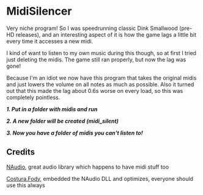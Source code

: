 # MidiSilencer
Very niche program! So I was speedrunning classic Dink Smallwood (pre-HD releases), and an interesting aspect of it is how the game lags a little bit every time it accesses a new midi.

I kind of want to listen to my own music during this though, so at first I tried just deleting the midis. The game still ran properly, but now the lag was gone!

Because I'm an idiot we now have this program that takes the original midis and just lowers the volume on all notes as much as possible. Also it turned out that this made the lag about 0.6s worse on every load, so this was completely pointless.

***1. Put in a folder with midis and run***

***2. A new folder will be created (midi_silent)***

***3. Now you have a folder of midis you can't listen to!***

## Credits

[NAudio](https://github.com/naudio/NAudio), great audio library which happens to have midi stuff too

[Costura.Fody](https://github.com/Fody/Costura), embedded the NAudio DLL and optimizes, everyone should use this always
